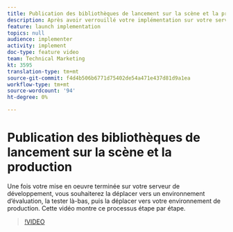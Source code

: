 ```yaml
---
title: Publication des bibliothèques de lancement sur la scène et la production
description: Après avoir verrouillé votre implémentation sur votre serveur de développement, vous souhaiterez la déplacer vers un environnement d’évaluation, la tester là-bas, puis la déplacer vers votre environnement de production. Cette vidéo montre ce processus étape par étape.
feature: launch implementation
topics: null
audience: implementer
activity: implement
doc-type: feature video
team: Technical Marketing
kt: 3595
translation-type: tm+mt
source-git-commit: f4d4b506b6771d75402de54a471e437d81d9a1ea
workflow-type: tm+mt
source-wordcount: '94'
ht-degree: 0%

---
```



# Publication des bibliothèques de lancement sur la scène et la production

Une fois votre mise en oeuvre terminée sur votre serveur de développement, vous souhaiterez la déplacer vers un environnement d’évaluation, la tester là-bas, puis la déplacer vers votre environnement de production. Cette vidéo montre ce processus étape par étape.

>[!VIDEO](https://video.tv.adobe.com/v/28777/?quality=12)
